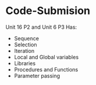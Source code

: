 # Code-Submision
Unit 16 P2  and Unit 6 P3
Has:
- Sequence
- Selection
- Iteration
- Local and Global variables
- Libraries
- Procedures and Functions
- Parameter passing
